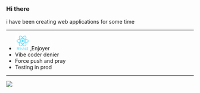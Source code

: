 ### Hi there

i have been creating web applications for some time

<hr>

- <a href="https://reactjs.org/" rel="nofollow"> <img src="https://raw.githubusercontent.com/devicons/devicon/master/icons/react/react-original-wordmark.svg" alt="react" width="40" height="40" style="max-width: 100%; height: auto; max-height: 40px;"> </a> Enjoyer
- Vibe coder denier
- Force push and pray
- Testing in prod

<hr>

<img src="https://api.taxenjoyer.com/api/v1/github">
